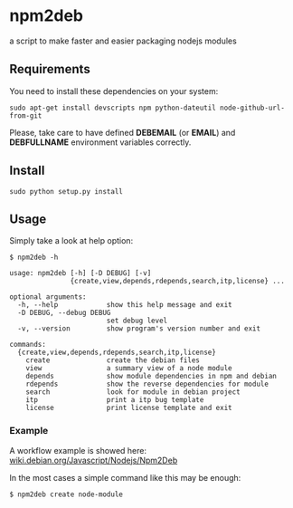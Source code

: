 npm2deb
=======

a script to make faster and easier packaging nodejs modules

## Requirements
You need to install these dependencies on your system:
```
sudo apt-get install devscripts npm python-dateutil node-github-url-from-git
```
Please, take care to have defined **DEBEMAIL** (or **EMAIL**) and **DEBFULLNAME** environment variables correctly.

## Install
```
sudo python setup.py install
```

## Usage
Simply take a look at help option:
```
$ npm2deb -h

usage: npm2deb [-h] [-D DEBUG] [-v]
               {create,view,depends,rdepends,search,itp,license} ...

optional arguments:
  -h, --help            show this help message and exit
  -D DEBUG, --debug DEBUG
                        set debug level
  -v, --version         show program's version number and exit

commands:
  {create,view,depends,rdepends,search,itp,license}
    create              create the debian files
    view                a summary view of a node module
    depends             show module dependencies in npm and debian
    rdepends            show the reverse dependencies for module
    search              look for module in debian project
    itp                 print a itp bug template
    license             print license template and exit

```

### Example
A workflow example is showed here: [wiki.debian.org/Javascript/Nodejs/Npm2Deb](https://wiki.debian.org/Javascript/Nodejs/Npm2Deb)

In the most cases a simple command like this may be enough:
```
$ npm2deb create node-module
```

